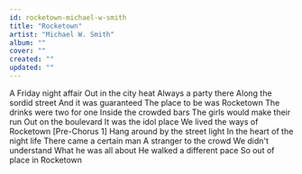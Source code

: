```yaml
---
id: rocketown-michael-w-smith
title: "Rocketown"
artist: "Michael W. Smith"
album: ""
cover: ""
created: ""
updated: ""
---
```


A Friday night affair
Out in the city heat
Always a party there
Along the sordid street
And it was guaranteed
The place to be was Rocketown
The drinks were two for one
Inside the crowded bars
The girls would make their run
Out on the boulevard
It was the idol place
We lived the ways of Rocketown
[Pre-Chorus 1]
Hang around by the street light
In the heart of the night life
There came a certain man
A stranger to the crowd
We didn't understand
What he was all about
He walked a different pace
So out of place in Rocketown